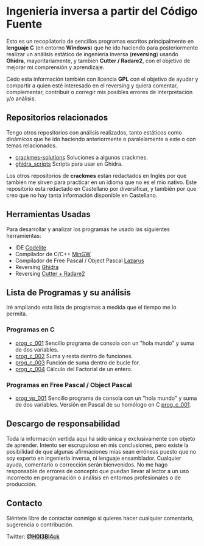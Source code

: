 # Ingeniería inversa a partir del Código Fuente

Esto es un recopilatorio de sencillos programas escritos principalmente en **lenguaje C** (en entorno **Windows**) que he ido haciendo para posteriormente realizar un análisis estático de ingeniería inversa (**reversing**) usando **Ghidra**, mayoritariamente, y también **Cutter / Radare2**, con el objetivo de mejorar mi comprensión y aprendizaje. 

Cedo esta información también con licencia **GPL** con el objetivo de ayudar y compartir a quien esté interesado en el reversing y quiera comentar, complementar, contribuir o corregir mis posibles errores de interpretación y/o análisis. 


## Repositorios relacionados 
Tengo otros repositorios con análisis realizados, tanto estáticos como dinámicos que he ido haciendo anteriormente o paralelamente a este o con temas relacionados.

* [crackmes-solutions](https://github.com/gabimarti/crackmes-solutions) Soluciones a algunos crackmes. 
* [ghidra_scripts](https://github.com/gabimarti/ghidra_scripts) Scripts para usar en Ghidra.

Los otros repositorios de **crackmes** están redactados en Inglés por que también me sirven para practicar en un idioma que no es el mio nativo. Este repositorio esta redactado en Castellano por diversificar, y también por que creo que no hay tanta información disponible en Castellano.


## Herramientas Usadas

Para desarrollar y analizar los programas he usado las siguientes herramientas:

* IDE [Codelite](https://codelite.org/)
* Compilador de C/C++ [MinGW](http://www.mingw.org/)
* Compilador de Free Pascal / Object Pascal [Lazarus](https://www.lazarus-ide.org/)
* Reversing [Ghidra](https://ghidra-sre.org/)
* Reversing [Cutter + Radare2](https://cutter.re/)


## Lista de Programas y su análisis

Iré ampliando esta lista de programas a medida que el tiempo me lo permita.

### Programas en C 

* [prog_c_001](analisis/prog_c_001/prog_c_001.md) Sencillo programa de consola con un "hola mundo" y suma de dos variables.
* [prog_c_002](analisis/prog_c_002/prog_c_002.md) Suma y resta dentro de funciones.
* [prog_c_003](analisis/prog_c_003/prog_c_003.md) Función de suma dentro de bucle for.
* [prog_c_004](analisis/prog_c_004/prog_c_004.md) Cálculo del Factorial de un entero.

### Programas en Free Pascal / Object Pascal

* [prog_vp_001](analisis/prog_vp_001/prog_vp_001.md) Sencillo programa de consola con un "hola mundo" y suma de dos variables. Versión en Pascal de su homólogo en C [prog_c_001](analisis/prog_c_001/prog_c_001.md).

## Descargo de responsabilidad

Toda la información vertida aquí ha sido única y exclusivamente con objeto de aprender. Intento ser escrupuloso en mis conclusiones, pero existe la posibilidad de que algunas afirmaciones mías sean erróneas puesto que no soy experto en ingeniería inversa, ni lenguaje ensamblador. Cualquier ayuda, comentario o corrección serán bienvenidos. No me hago responsable de errores de concepto que puedan llevar al lector a un uso incorrecto en programación o análisis en entornos profesionales o de producción.


## Contacto

Siéntete libre de contactar conmigo si quieres hacer cualquier comentario, sugerencia o contribución.

Twitter: [**@H0l3Bl4ck**](https://twitter.com/H0l3Bl4ck)